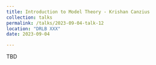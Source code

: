 ```yaml
---
title: Introduction to Model Theory - Krishan Canzius
collection: talks
permalink: /talks/2023-09-04-talk-12
location: "DRLB XXX"
date: 2023-09-04

---
```


TBD
